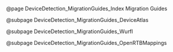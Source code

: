 @page DeviceDetection_MigrationGuides_Index Migration Guides

@subpage DeviceDetection_MigrationGuides_DeviceAtlas

@subpage DeviceDetection_MigrationGuides_Wurfl

@subpage DeviceDetection_MigrationGuides_OpenRTBMappings